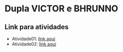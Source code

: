 # Dupla VICTOR e BHRUNNO

## Link para atividades

- Atividade01: [link aqui](#)
- Atividade02: [link aqui](#)
